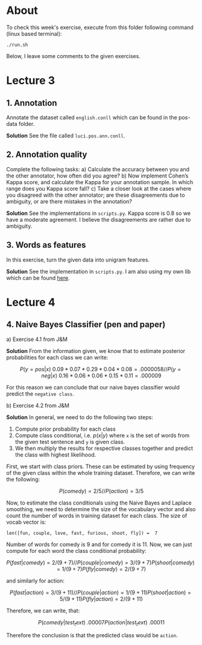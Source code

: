 # About
To check this week's exercise, execute from this folder following command (linux based terminal):

```
./run.sh
```

Below, I leave some comments to the given exercises.

# Lecture 3
## 1. Annotation 
Annotate the dataset called `english.conll` which can be found in the pos-data
folder.

**Solution**
See the file called `luci.pos.ann.conll`.

## 2. Annotation quality

Complete the following tasks:
a) Calculate the accuracy between you and the other annotator, how often did you agree?
b) Now implement Cohen’s Kappa score, and calculate the Kappa for your annotation sample. In which range does you Kappa score fall?
c) Take a closer look at the cases where you disagreed with the other annotator; are these disagreements due to ambiguity, or are there mistakes in the annotation?

**Solution**
See the implementations in `scripts.py`. Kappa score is 0.8 so we have a moderate
agreement. I believe the disagreements are rather due to ambiguity. 

## 3. Words as features
In this exercise, turn the given data into unigram features.

**Solution**
See the implementation in `scripts.py`. I am also using my own lib which can be
found [here](https://github.com/LudekCizinsky/nano-learn).

# Lecture 4
## 4. Naive Bayes Classifier (pen and paper)
a) Exercise 4.1 from J&M

**Solution**
From the information given, we know that to estimate posterior probabilities for
each class we can write:

$$
P(y = pos | x) ~ 0.09*0.07*0.29*0.04*0.08 = .0000058 //
P(y = neg | x) ~ 0.16*0.06*0.06*0.15*0.11 = .000009
$$

For this reason we can conclude that our naive bayes classifier would predict
the `negative class`.

b) Exercise 4.2 from J&M

**Solution**
In general, we need to do the following two steps:
1. Compute prior probability for each class
2. Compute class conditional, i.e. $p(x|y)$ where `x` is the set of words from
   the given test sentence and `y` is given class.
3. We then multiply the results for respective classes together and predict the
   class with highest likelihood.

First, we start with class priors. These can be estimated by using frequency of the given class within the whole training dataset. Therefore, we can write the following:

$$
P(comedy) = 2/5 //
P(action) = 3/5
$$

Now, to estimate the class conditionals using the Naive Bayes and Laplace
smoothing, we need to determine the size of the vocabulary vector and also count
the number of words in training dataset for each class. The size of vocab vector
is:

```
len([fun, couple, love, fast, furious, shoot, fly]) =  7
```

Number of words for comedy is 9 and for comedy it is 11. Now, we can just
compute for each word the class conditional probability:

$$
P(fast | comedy) = 2/(9 + 7) //
P(couple | comedy) = 3/(9 + 7)
P(shoot | comedy) = 1/(9 + 7)
P(fly | comedy) = 2/(9 + 7)
$$

and similarly for action:

$$
P(fast | action) = 3/(9 + 11) //
P(couple | action) = 1/(9 + 11)
P(shoot | action) = 5/(9 + 11)
P(fly | action) = 2/(9 + 11)
$$ 

Therefore, we can write, that:

$$
P(comedy | test_text) ~ .00007 
P(action | test_text) ~ .00011
$$

Therefore the conclusion is that the predicted class would be `action`.

